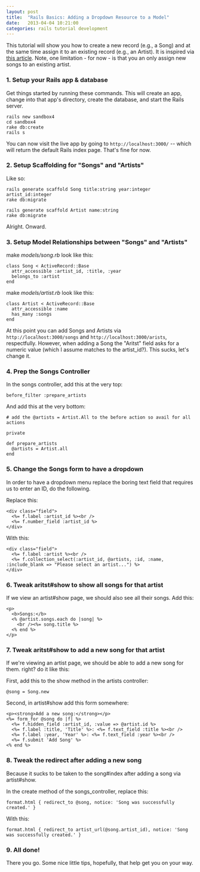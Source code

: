 ```yaml
---
layout: post
title:  "Rails Basics: Adding a Dropdown Resource to a Model"
date:   2013-04-04 10:21:00
categories: rails tutorial development
---
```


This tutorial will show you how to create a new record (e.g., a Song) and at the same time assign it to an existing record (e.g., an Artist). It is inspired via [this article](http://agilewarrior.wordpress.com/2011/09/30/how-to-add-a-drop-down-resource-to-an-existing-rails-model/). Note, one limitation - for now - is that you an only assign new songs to an existing artist.

### 1. Setup your Rails app & database

Get things started by running these commands. This will create an app, change into that app's directory, create the database, and start the Rails server.

    rails new sandbox4
    cd sandbox4
    rake db:create
    rails s

You can now visit the live app by going to `http://localhost:3000/` -- which will return the default Rails index page. That's fine for now.

### 2. Setup Scaffolding for "Songs" and "Artists"

Like so:

    rails generate scaffold Song title:string year:integer artist_id:integer
    rake db:migrate

    rails generate scaffold Artist name:string
    rake db:migrate

Alright. Onward.

### 3. Setup Model Relationships between "Songs" and "Artists"

make _models/song.rb_ look like this:

    class Song < ActiveRecord::Base
      attr_accessible :artist_id, :title, :year
      belongs_to :artist
    end

make _models/artist.rb_ look like this:

    class Artist < ActiveRecord::Base
      attr_accessible :name
      has_many :songs
    end

At this point you can add Songs and Artists via `http://localhost:3000/songs` and `http://localhost:3000/arists`, respectfully. However, when adding a Song the "Aritst" field asks for a numeric value (which I assume matches to the artist_id?). This sucks, let's change it.

### 4. Prep the Songs Controller

In the songs controller, add this at the very top:

    before_filter :prepare_artists 

And add this at the very bottom:

    # add the @artists = Artist.All to the before action so avail for all actions

    private

    def prepare_artists
      @artists = Artist.all
    end

### 5. Change the Songs form to have a dropdown

In order to have a dropdown menu replace the boring text field that requires us to enter an ID, do the following.

Replace this:

    <div class="field">
      <%= f.label :artist_id %><br />
      <%= f.number_field :artist_id %>
    </div>

With this:

    <div class="field">
      <%= f.label :artist %><br />
      <%= f.collection_select(:artist_id, @artists, :id, :name, :include_blank => "Please select an artist...") %>
    </div>

### 6. Tweak aritst#show to show all songs for that artist

If we view an artist#show page, we should also see all their songs. Add this:

    <p>
      <b>Songs:</b>
      <% @artist.songs.each do |song| %>
        <br /><%= song.title %>
      <% end %>
    </p>

### 7. Tweak aritst#show to add a new song for that artist

If we're viewing an artist page, we should be able to add a new song for them. right? do it like this:

First, add this to the show method in the artists controller:

    @song = Song.new 

Second, in artist#show add this form somewhere:

    <p><strong>Add a new song:</strong></p>
    <%= form_for @song do |f| %>
      <%= f.hidden_field :artist_id, :value => @artist.id %>
      <%= f.label :title, 'Title' %>: <%= f.text_field :title %><br />
      <%= f.label :year, 'Year' %>: <%= f.text_field :year %><br />
      <%= f.submit 'Add Song' %>
    <% end %>

### 8. Tweak the redirect after adding a new song

Because it sucks to be taken to the song#index after adding a song via artist#show. 

In the create method of the songs_controller, replace this:

    format.html { redirect_to @song, notice: 'Song was successfully created.' }

With this: 

    format.html { redirect_to artist_url(@song.artist_id), notice: 'Song was successfully created.' }

### 9. All done!

There you go. Some nice little tips, hopefully, that help get you on  your way.